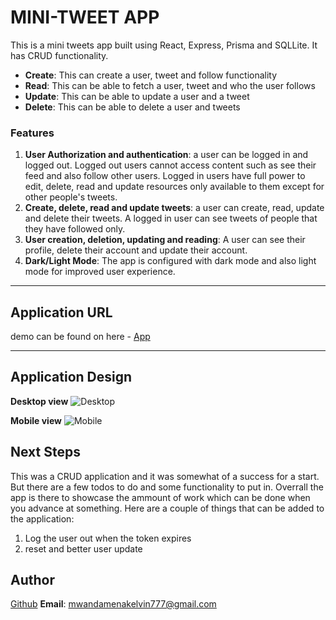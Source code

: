 # MINI-TWEET APP

This is a mini tweets app built using React, Express, Prisma and SQLLite. It has CRUD functionality.

- **Create**: This can create a user, tweet and follow functionality
- **Read**: This can be able to fetch a user, tweet and who the user follows
- **Update**: This can be able to update a user and a tweet
- **Delete**: This can be able to delete a user and tweets

### Features

1. **User Authorization and authentication**: a user can be logged in and logged out. Logged out users cannot access content such as see their feed and also follow other users. Logged in users have full power to edit, delete, read and update resources only available to them except for other people's tweets.
2. **Create, delete, read and update tweets**: a user can create, read, update and delete their tweets. A logged in user can see tweets of people that they have followed only.
3. **User creation, deletion, updating and reading**: A user can see their profile, delete their account and update their account.
4. **Dark/Light Mode**: The app is configured with dark mode and also light mode for improved user experience.

---

## Application URL

demo can be found on here - [App](https://www.example.com)

---

## Application Design

**Desktop view**
![Desktop](./)

**Mobile view**
![Mobile](./)

## Next Steps

This was a CRUD application and it was somewhat of a success for a start. But there are a few todos to do and some functionality to put in. Overrall the app is there to showcase the ammount of work which can be done when you advance at something. Here are a couple of things that can be added to the application:

1.  Log the user out when the token expires
2.  reset and better user update

## Author

[Github](https://www.github.com/Mwandamena)
**Email**: mwandamenakelvin777@gmail.com
